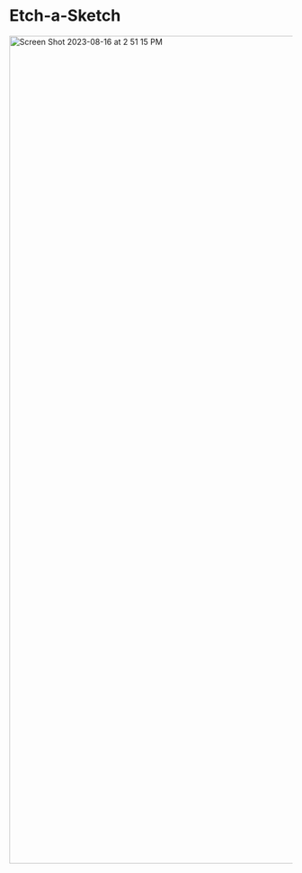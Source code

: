 # Etch-a-Sketch


<img width="1470" alt="Screen Shot 2023-08-16 at 2 51 15 PM" src="https://github.com/ishish07/Etch-a-Sketch/assets/39687721/310ed60b-fd63-4f78-b1d9-8512cd63714e">

